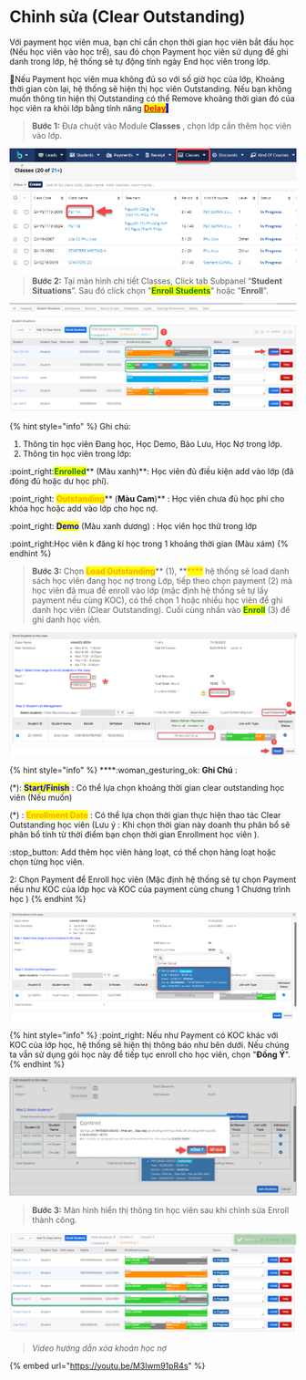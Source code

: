 # Chỉnh sửa (Clear Outstanding)

Với payment học viên mua, bạn chỉ cần chọn thời gian học viên bắt đầu học (Nếu học viên vào học trể), sau đó chọn Payment học viên sử dụng để ghi danh trong lớp, hệ thống sẽ tự động tính ngày End học viên trong lớp.&#x20;

:tada:Nếu Payment học viên mua không đủ so với số giờ học của lớp, Khoảng thời gian còn lại, hệ thống sẽ hiện thị học viên Outstanding. Nếu bạn không muốn thông tin hiện thị Outstanding có thể Remove khoảng thời gian đó của học viên ra khỏi lớp bằng tính năng [<mark style="background-color:blue;"><mark style="color:red;">**Delay**<mark style="color:red;"></mark><mark style="background-color:blue;">.</mark>](https://app.gitbook.com/s/-LrHReb9JsrFo3TW8d7S/\~/changes/mKEnCKYJONS9os1Pgid2/tinh-nang-cap-nhat-moi/bao-luu-xoa-hoc-vien)<mark style="background-color:blue;"></mark>

> **Bước 1:** Đưa chuột vào Module **Classes** , chọn lớp cần thêm học viên vào lớp.

![](../.gitbook/assets/HocDemo1.png)

> **Bước 2:** Tại màn hình chi tiết Classes, Click tab Subpanel “**Student Situations**”. Sau đó click chọn "<mark style="color:green;">**Enroll Students**</mark>" hoặc "**Enroll**".

![](../.gitbook/assets/edit1.png)

{% hint style="info" %}
Ghi chú:

1. Thông tin học viên Đang học, Học Demo, Bảo Lưu, Học Nợ trong lớp.
2. Thông tin học viên trong lớp:&#x20;

:point\_right:<mark style="color:green;">**Enrolled**</mark>** (Màu xanh)**: Học viên đủ điều kiện add vào lớp (đã đóng đủ hoặc dư học phí).

:point\_right: <mark style="color:orange;">**Outstanding**</mark>** (**Màu Cam**)** : Học viên chưa đủ học phí cho khóa học hoặc add vào lớp cho học nợ.

:point\_right: <mark style="color:blue;">**Demo**</mark> (Màu xanh dương) : Học viên học thử trong lớp

:point\_right:Học viên k đăng kí học trong 1 khoảng thời gian (Màu xám)
{% endhint %}

> **Bước 3:** Chọn <mark style="color:orange;">**Load Outstanding**</mark>** (1), **<mark style="color:orange;">****</mark> hệ thống sẽ load danh sách học viên đang học nợ trong Lớp, tiếp theo chọn payment (2) mà học viên đã mua để enroll vào lớp (mặc định hệ thống sẽ tự lấy payment nếu cùng KOC), có thể  chọn 1 hoặc nhiều học viên để ghi danh học viên (Clear Outstanding). Cuối cùng nhấn vào <mark style="color:green;">**Enroll**</mark> (3) để ghi danh học viên.

![](../.gitbook/assets/edit2.png)

{% hint style="info" %}
****:woman\_gesturing\_ok: **Ghi Chú** :

(\*):  <mark style="color:blue;">**Start/Finish**</mark> : Có thể lựa chọn khoảng thời gian clear outstanding học viên (Nếu muốn)

(\*) : <mark style="color:orange;">**Enrollment Date**</mark> : Có thể lựa chọn thời gian thực hiện thao tác Clear Outstanding học viên (Lưu ý : Khi chọn thời gian này doanh thu phân bổ sẽ phân bổ tính từ thời điểm bạn chọn thời gian Enrollment học viên ).

:stop\_button: Add thêm học viên hàng loạt, có thể chọn hàng loạt hoặc chọn từng học viên.

2: Chọn Payment để Enroll học viên (Mặc định hệ thống sẽ tự chọn Payment nếu như KOC của lớp học và KOC của payment cùng chung 1 Chương trình học )
{% endhint %}

![](../.gitbook/assets/addhv.png)

{% hint style="info" %}
:point\_right: Nếu như Payment có KOC khác với KOC của lớp học, hệ thống sẽ hiện thị thông báo như bên dưới. Nếu chúng ta vẫn sử dụng gói học này để tiếp tục enroll cho học viên, chọn "**Đồng Ý**".
{% endhint %}

![](<../.gitbook/assets/3 (1).jpg>)

> **Bước 3:** Màn hình hiển thị thông tin học viên sau khi chỉnh sửa Enroll thành công.

![](../.gitbook/assets/dela3.png)

> _Video hướng dẫn xóa khoản học nợ_

{% embed url="https://youtu.be/M3lwm91pR4s" %}
